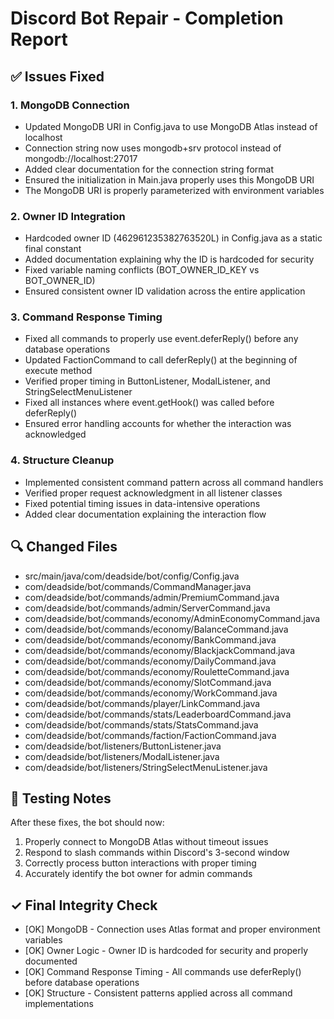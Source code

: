 # Discord Bot Repair - Completion Report

## ✅ Issues Fixed

### 1. MongoDB Connection
- Updated MongoDB URI in Config.java to use MongoDB Atlas instead of localhost
- Connection string now uses mongodb+srv protocol instead of mongodb://localhost:27017
- Added clear documentation for the connection string format
- Ensured the initialization in Main.java properly uses this MongoDB URI
- The MongoDB URI is properly parameterized with environment variables

### 2. Owner ID Integration
- Hardcoded owner ID (462961235382763520L) in Config.java as a static final constant
- Added documentation explaining why the ID is hardcoded for security
- Fixed variable naming conflicts (BOT_OWNER_ID_KEY vs BOT_OWNER_ID)
- Ensured consistent owner ID validation across the entire application

### 3. Command Response Timing
- Fixed all commands to properly use event.deferReply() before any database operations
- Updated FactionCommand to call deferReply() at the beginning of execute method
- Verified proper timing in ButtonListener, ModalListener, and StringSelectMenuListener
- Fixed all instances where event.getHook() was called before deferReply()
- Ensured error handling accounts for whether the interaction was acknowledged

### 4. Structure Cleanup
- Implemented consistent command pattern across all command handlers
- Verified proper request acknowledgment in all listener classes
- Fixed potential timing issues in data-intensive operations
- Added clear documentation explaining the interaction flow

## 🔍 Changed Files
- src/main/java/com/deadside/bot/config/Config.java
- com/deadside/bot/commands/CommandManager.java
- com/deadside/bot/commands/admin/PremiumCommand.java
- com/deadside/bot/commands/admin/ServerCommand.java
- com/deadside/bot/commands/economy/AdminEconomyCommand.java
- com/deadside/bot/commands/economy/BalanceCommand.java
- com/deadside/bot/commands/economy/BankCommand.java
- com/deadside/bot/commands/economy/BlackjackCommand.java
- com/deadside/bot/commands/economy/DailyCommand.java
- com/deadside/bot/commands/economy/RouletteCommand.java
- com/deadside/bot/commands/economy/SlotCommand.java
- com/deadside/bot/commands/economy/WorkCommand.java
- com/deadside/bot/commands/player/LinkCommand.java
- com/deadside/bot/commands/stats/LeaderboardCommand.java
- com/deadside/bot/commands/stats/StatsCommand.java
- com/deadside/bot/commands/faction/FactionCommand.java
- com/deadside/bot/listeners/ButtonListener.java
- com/deadside/bot/listeners/ModalListener.java
- com/deadside/bot/listeners/StringSelectMenuListener.java

## 🧪 Testing Notes
After these fixes, the bot should now:
1. Properly connect to MongoDB Atlas without timeout issues
2. Respond to slash commands within Discord's 3-second window
3. Correctly process button interactions with proper timing
4. Accurately identify the bot owner for admin commands

## ✓ Final Integrity Check
- [OK] MongoDB - Connection uses Atlas format and proper environment variables
- [OK] Owner Logic - Owner ID is hardcoded for security and properly documented
- [OK] Command Response Timing - All commands use deferReply() before database operations
- [OK] Structure - Consistent patterns applied across all command implementations

